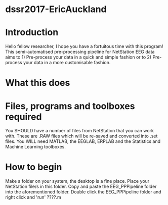 # dssr2017-EricAuckland

# Introduction
Hello fellow researcher, I hope you have a fortuitous time with this program!
This semi-automatised pre-processing pipeline for NetStation EEG data aims to 1) Pre-process your data in a quick and simple fashion or to 2) Pre-process your data in a more customisable fashion.

# What this does


# Files, programs and toolboxes required
You SHOULD have a number of files from NetStation that you can work with. These are .RAW files which will be re-saved and converted into .set files. 
You WILL need MATLAB, the EEGLAB, ERPLAB and the Statistics and Machine Learning toolboxes.

# How to begin
Make a folder on your system, the desktop is a fine place.
Place your NetStation file/s in this folder.
Copy and paste the EEG_PPPipeline folder into the aforementioned folder.
Double click the EEG_PPPipeline folder and right click and 'run' ????.m
